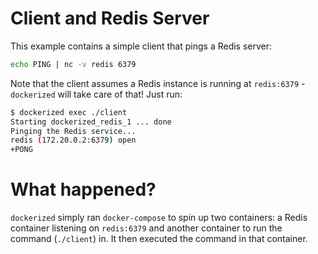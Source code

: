 # Client and Redis Server

This example contains a simple client that pings a Redis server:

```sh
echo PING | nc -v redis 6379
```

Note that the client assumes a Redis instance is running at `redis:6379` - `dockerized` will take care of that! Just run:

```sh
$ dockerized exec ./client
Starting dockerized_redis_1 ... done
Pinging the Redis service...
redis (172.20.0.2:6379) open
+PONG
```

# What happened?

`dockerized` simply ran `docker-compose` to spin up two containers: a Redis container listening on `redis:6379` and another container to run the command (`./client`) in. It then executed the command in that container.
